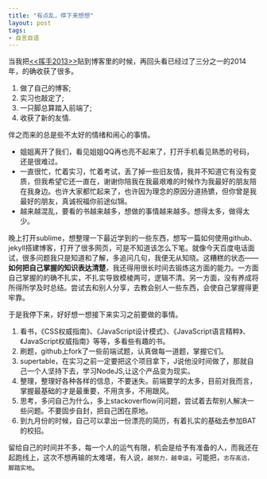 ```yaml
---
title: "有点乱，停下来想想"
layout: post
tags:
- 自言自语
---
```


当我把[<<挥手2013>>][2013]贴到博客里的时候，再回头看已经过了三分之一的2014年，的确收获了很多。

1. 做了自己的博客;
2. 实习也敲定了;
3. 一只脚总算踏入前端了;
4. 收获了新的友情.

伴之而来的总是些不太好的情绪和闹心的事情。

 * 姐姐离开了我们，看见姐姐QQ再也亮不起来了，打开手机看见熟悉的号码，还是很难过。
* 一直很忙，忙着实习，忙着考试，丢了掉一些旧友情，我并不知道它有没有变质，但我希望它还一直在，谢谢你陪我在我最艰难的时候作为我最好的朋友陪在我身边。也许大家都忙起来了，也许因为理念的原因分道扬镳，但你曾是我最好的朋友，真诚祝福你前途似锦。
* 越来越混乱，要看的书越来越多，想做的事情越来越多。想得太多，做得太少。

晚上打开sublime，想整理一下最近学到的一些东西，想写一篇如何使用github、jekyll搭建博客，打开了很多网页，可是不知道该怎么下笔。就像今天百度电话面试，很多问题我只是知道和了解，多追问几句，我便无从知晓。这糟糕的状态——**如何把自己掌握的知识表达清楚**，我还得用很长时间去锻炼这方面的能力。一方面自己掌握的的确不扎实，不扎实导致模棱两可，逻辑不清。另一方面，没有养成将所得所学及时总结。尝试去和别人分享，去教会别人一些东西，会使自己掌握得更牢靠。

于是我停下来，好好想一想接下来实习之前要做的事情。

1. 看书，《CSS权威指南》、《JavaScript设计模式》、《JavaScript语言精粹》、《JavaScript权威指南》等等，多看些有趣的书。
2. 刷题，github上fork了一些前端试题，认真做每一道题，掌握它们。
3. supertable，在实习之前一定要把这个项目拿下，J说他没时间做了，那就自己一个人坚持下去，学习NodeJS,让这个产品变为现实。
4. 整理，整理好各种各样的信息，不要迷失。前端要学的太多，目前对我而言，掌握最基础的才是最重要，不用贪多，不用跟风。
5. 思考，多问自己为什么，多上stackoverflow问问题，尝试着去帮别人解决一些问题。不要固步自封，把自己困在原地。
6. 到九月份的时候，自己可以拿出一份漂亮的简历，有着扎实的基础去参加BAT的校招。


留给自己的时间并不多，每一个人的运气有限，机会是给予有准备的人，而我还在起跑线上，这次不想再输的太难堪，有人说，`越努力，越幸运`，可能把，`志存高远，脚踏实地`。

[2013]: http://padding.me/blog/2014/04/13/say-goodbye-to-2013/